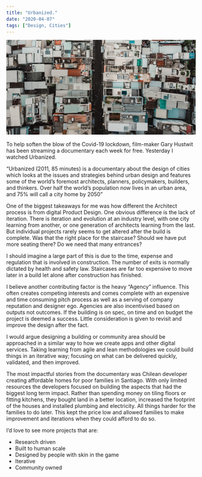 ```yaml
---
title: "Urbanized."
date: "2020-04-07"
tags: ["Design, Cities"]
---
```


![Gary Hustwit Urbanized](images/garyHustwit_Urbanized.jpg)

To help soften the blow of the Covid-19 lockdown, film-maker Gary Hustwit has been streaming a documentary each week for free. Yesterday I watched Urbanized.

“Urbanized (2011, 85 minutes) is a documentary about the design of cities which looks at the issues and strategies behind urban design and features some of the world’s foremost architects, planners, policymakers, builders, and thinkers. Over half the world’s population now lives in an urban area, and 75% will call a city home by 2050”

One of the biggest takeaways for me was how different the Architect process is from digital Product Design. One obvious difference is the lack of iteration. There is iteration and evolution at an industry level, with one city learning from another, or one generation of architects learning from the last. But individual projects rarely seems to get altered after the build is complete. Was that the right place for the staircase? Should we have put more seating there? Do we need that many entrances?

I should imagine a large part of this is due to the time, expense and regulation that is involved in construction. The number of exits is normally dictated by health and safety law. Staircases are far too expensive to move later in a build let alone after construction has finished.

I believe another contributing factor is the heavy “Agency” influence. This often creates competing interests and comes complete with an expensive and time consuming pitch process as well as a serving of company reputation and designer ego. Agencies are also incentivised based on outputs not outcomes. If the building is on spec, on time and on budget the project is deemed a success. Little consideration is given to revisit and improve the design after the fact.

I would argue designing a building or community area should be approached in a similar way to how we create apps and other digital services. Taking learning from agile and lean methodologies we could build things in an iterative way; focusing on what can be delivered quickly, validated, and then improved.

The most impactful stories from the documentary was Chilean developer creating affordable homes for poor families in Santiago. With only limited resources the developers focused on building the aspects that had the biggest long term impact. Rather than spending money on tiling floors or fitting kitchens, they bought land in a better location, increased the footprint of the houses and installed plumbing and electricity. All things harder for the families to do later. This kept the price low and allowed families to make improvement and iterations when they could afford to do so.

I’d love to see more projects that are:

- Research driven
- Built to human scale
- Designed by people with skin in the game
- Iterative
- Community owned
